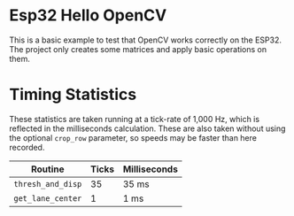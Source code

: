 # Esp32 Hello OpenCV

This is a basic example to test that OpenCV works correctly on the ESP32. The project only creates some matrices and apply basic operations on them.

# Timing Statistics

These statistics are taken running at a tick-rate of 1,000 Hz, which is reflected in the
milliseconds calculation. These are also taken without using the optional `crop_row`
parameter, so speeds may be faster than here recorded.

| Routine | Ticks | Milliseconds |
| ------- | ----- | ------------ |
| `thresh_and_disp` | 35 | 35 ms |
| `get_lane_center` | 1 | 1 ms |

